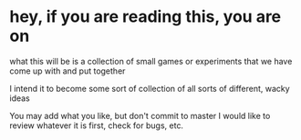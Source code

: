 # hey, if you are reading this, you are on
what this will be is a collection of small games or experiments that we have come up with and put together

I intend it to become some sort of collection of all sorts of different, wacky ideas

You may add what you like, but don't commit to master
I would like to review whatever it is first, check for bugs, etc.
